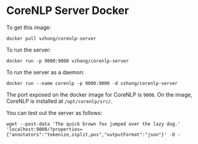 # CoreNLP Server Docker

To get this image:

```
docker pull vzhong/corenlp-server
```

To run the server:

```
docker run -p 9000:9000 vzhong/corenlp-server
```

To run the server as a daemon:

```
docker run --name corenlp -p 9000:9000 -d vzhong/corenlp-server
```

The port exposed on the docker image for CoreNLP is `9000`.
On the image, CoreNLP is installed at `/opt/corenlp/src/`.

You can test out the server as follows:

```
wget --post-data 'The quick brown fox jumped over the lazy dog.' 'localhost:9000/?properties={"annotators":"tokenize,ssplit,pos","outputFormat":"json"}' -O -
```
